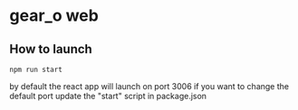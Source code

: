 # gear_o web

## How to launch
```{.sh}
npm run start
```

by default the react app will launch on port 3006 if you want to change the default port update the "start" script in package.json